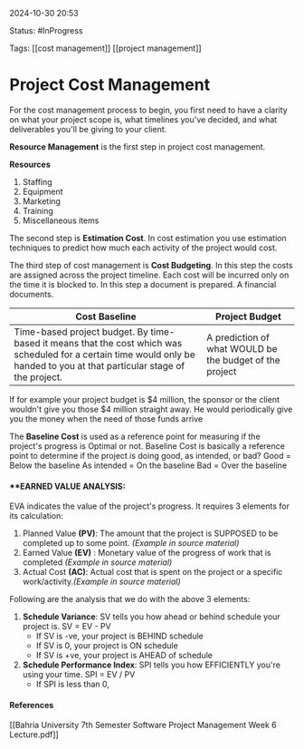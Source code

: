 
2024-10-30 20:53

Status: #InProgress 

Tags: [[cost management]] [[project management]] 

# Project Cost Management

For the cost management process to begin, you first need to have a clarity on what your project scope is, what timelines you've decided, and what deliverables you'll be giving to your client.

**Resource Management** is the first step in project cost management.

**Resources**
1. Staffing
2. Equipment
3. Marketing
4. Training
5. Miscellaneous items

The second step is **Estimation Cost**. In cost estimation you use estimation techniques to predict how much each activity of the project would cost.

The third step of cost management is **Cost Budgeting**. In this step the costs are assigned across the project timeline. Each cost will be incurred only on the time it is blocked to. In this step a document is prepared. A financial documents.

| Cost Baseline                                                                                                                                                               | Project Budget                                          |
| --------------------------------------------------------------------------------------------------------------------------------------------------------------------------- | ------------------------------------------------------- |
| Time-based project budget. By time-based it means that the cost which was scheduled for a certain time would only be handed to you at that particular stage of the project. | A prediction of what WOULD be the budget of the project |
If for example your project budget is $4 million, the sponsor or the client wouldn't give you those $4 million straight away. He would periodically give you the money when the need of those funds arrive

The **Baseline Cost** is used as a reference point for measuring if the project's progress is Optimal or not.
Baseline Cost is basically a reference point to determine if the project is doing good, as intended, or bad? Good = Below the baseline As intended = On the baseline Bad = Over the baseline

#### **EARNED VALUE ANALYSIS:
EVA indicates the value of the project's progress.
It requires 3 elements for its calculation:
1. Planned Value **(PV)**: The amount that the project is SUPPOSED to be completed up to some point. *(Example in source material)* 
2. Earned Value **(EV)** : Monetary value of the progress of work that is completed *(Example in source material)* 
3. Actual Cost **(AC)**: Actual cost that is spent on the project or a specific work/activity.*(Example in source material)*

Following are the analysis that we do with the above 3 elements:
1. **Schedule Variance**: SV tells you how ahead or behind schedule your project is.
   SV = EV - PV
   - If SV is -ve, your project is BEHIND schedule
   - If SV is 0, your project is ON schedule
   - If SV is +ve, your project is AHEAD of schedule
2. **Schedule Performance Index**: SPI tells you how EFFICIENTLY you're using your time.
   SPI = EV / PV
   - If SPI is less than 0, 




#### References
[[Bahria University 7th Semester Software Project Management Week 6 Lecture.pdf]]
